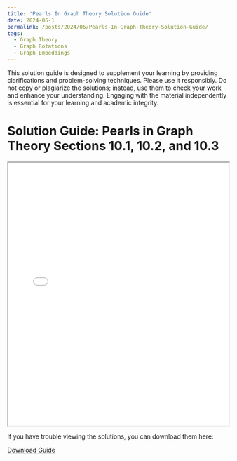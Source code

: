 ```yaml
---
title: 'Pearls In Graph Theory Solution Guide'
date: 2024-06-1
permalink: /posts/2024/06/Pearls-In-Graph-Theory-Solution-Guide/
tags:
  - Graph Theory
  - Graph Rotations
  - Graph Embeddings
---
```


This solution guide is designed to supplement your learning by providing clarifications and problem-solving techniques. Please use it responsibly. Do not copy or plagiarize the solutions; instead, use them to check your work and enhance your understanding. Engaging with the material independently is essential for your learning and academic integrity.

Solution Guide: Pearls in Graph Theory
Sections 10.1, 10.2, and 10.3
======
<iframe src="{{ site.baseurl }}/assets/PearlsInGraphTheoryCh10 (12).pdf" width="100%" height="600px">
    This browser does not support PDFs. Please download the PDF to view it: <a href="{{ site.baseurl }}/assets/PearlsInGraphTheoryCh10 (12).pdf">Download PDF</a>.
</iframe>

<p>If you have trouble viewing the solutions, you can download them here:</p>
<a href="{{ site.baseurl }}/assets/PearlsInGraphTheoryCh10 (12).pdf" class="btn btn-primary">Download Guide</a>
